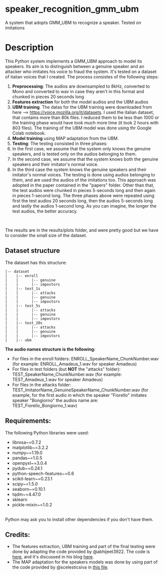 # speaker_recognition_gmm_ubm
A system that adopts GMM_UBM to recognize a speaker. Tested on imitations

# Description
This Python system implements a GMM_UBM approach to model its speakers. Its aim is to distinguish between a genuine speaker and an attacker who imitates his voice to fraud the system. It's tested on a dataset of italian voices that I created. The process consistes of the following steps:
1. **Preprocessing**: The audios are downsampled to 8kHz, converted to Mono and converted to wav in case they aren't in this format and chunked in pieces 20 seconds long
2. **Features extraction** for both the model audios and the UBM audios
3. **UBM training**. The datas for the UBM training were downloaded from here --> https://voice.mozilla.org/it/datasets. I used the italian dataset, that contains more than 80k files. I reduced them to be less than 1000 or the training phase would have took much more time (it took 2 hours with 803 files). The training of the UBM model was done using thr Google Colab notebook.
4. **Model training** using MAP adaptation from the UBM.
5. **Testing**: The testing consisted in three phases:
  1. In the first case, we assume that the system only knows the genuine speakers, and is tested only on the audios belonging to them. 
  2. In the second case, we assume that the system knows both the genuine speakers and their imitator's normal voice.
  3. In the third case the system knows the genuine speakers and their imitator's normal voices. The testing is done using audios belonging to them, and are used the 
  audios of the imitations too. This approach was adopted in the paper contained in the "papers" folder.
  Other than that, the test audios were chunked in pieces 5-seconds long and then again in pieces 1-second long. The three phases above were repeated using first the 
  test audios 20 seconds long, then the audios 5-seconds long and lastly the audios 1-second long. As you can imagine, the longer the test audios, the better accuracy.
  <br>

The results are in the results/plots folder, and were pretty good but we have to consider the small size of the dataset.

## Dataset structure
The dataset has this structure: <br>
```
|-- dataset
|    |-- enroll
|    |      |-- genuine
|    |      |-- impostors
|    |-- test_1s
|    |      |-- attacks
|    |      |-- genuine
|    |      |-- impostors
|    |-- test_5s
|    |      |-- attacks
|    |      |-- genuine
|    |      |-- impostors
|    |-- test_20s
|    |      |-- attacks
|    |      |-- genuine
|    |      |-- impostors
|    |-- ubm
```

**The audio names structure is the following:**
* For files in the enroll folders:  ENROLL_SpeakerName_ChunkNumber.wav (for example: ENROLL_Amadeus_1.wav for speaker Amadeus)
* For files in test folders (but **NOT** the "attacks" folder): TEST_SpeakerName_ChunkNumber.wav (for example: TEST_Amadeus_1.wav for speaker Amadeus)
* For files in the attacks folder: TEST_ImitatorName_GenuineSpeakerName_ChunkNumber.wav (for example, for the first audio in which the speaker "Fiorello" imitates speaker "Bongiorno" the audios name are: TEST_Fiorello_Bongiorno_1.wav)
 
## Requirements:
The following Python libraries were used:
* librosa~=0.7.2
* matplotlib~=3.2.2
* numpy~=1.19.0
* pandas~=1.0.5
* openpyxl~=3.0.4
* pydub~=0.24.1
* python-speech-features~=0.6
* scikit-learn~=0.23.1
* scipy~=1.5.0
* seaborn~=0.10.1
* tqdm~=4.47.0
* sklearn
* pickle-mixin~=1.0.2
<br>
Python may ask you to install other dependencies if you don't have them.


## Credits:
* The features extraction, UBM training and part of the final testing were done by adapting the code provided by @abhijeet3922. The code is [here](https://github.com/abhijeet3922/Speaker-identification-using-GMMs), and it's discussed in his blog [here](https://appliedmachinelearning.blog/2017/11/14/spoken-speaker-identification-based-on-gaussian-mixture-models-python-implementation/).
* The MAP adaptation for the speakers models was done by using part of the code provided by @scelesticsiva in [this file](https://github.com/scelesticsiva/speaker_recognition_GMM_UBM/blob/master/src/speaker_recognition/MAP_adapt.py).

